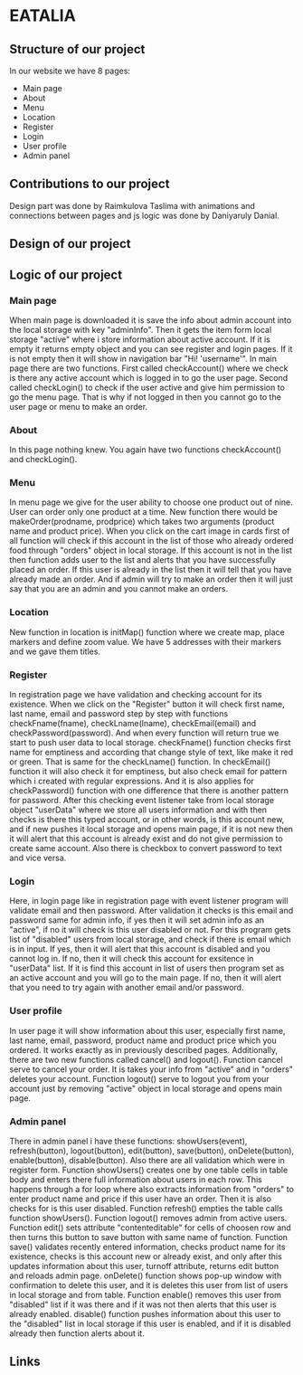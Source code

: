 # EATALIA
## Structure of our project
In our website we have 8 pages:
* Main page
* About
* Menu
* Location
* Register
* Login
* User profile
* Admin panel
## Contributions to our project
Design part was done by Raimkulova Taslima with animations and connections between pages and js logic was done by Daniyaruly Danial.
## Design of our project
## Logic of our project
### Main page
When main page is downloaded it is save the info about admin account into the local storage with key "adminInfo". Then it gets the item form local storage "active" where i store information about active account. If it is empty it returns empty object and you can see register and login pages. If it is not empty then it will show in navigation bar "Hi! 'username'". In main page there are two functions. First called checkAccount() where we check is there any active account which is logged in to go the user page. Second called checkLogin() to check if the user active and give him permission to go the menu page. That is why if not logged in then you cannot go to the user page or menu to make an order.
### About
In this page nothing knew. You again have two functions checkAccount() and checkLogin().
### Menu
In menu page we give for the user ability to choose one product out of nine. User can order only one product at a time. New function there would be makeOrder(prodname, prodprice) which takes two arguments (product name and product price). When you click on the cart image in cards first of all function will check if this account in the list of those who already ordered food through "orders" object in local storage. If this account is not in the list then function adds user to the list and alerts that you have successfully placed an order. If this user is already in the list then it will tell that you have already made an order. And if admin will try to make an order then it will just say that you are an admin and you cannot make an orders.
### Location
New function in location is initMap() function where we create map, place markers and define zoom value. We have 5 addresses with their markers and we gave them titles.
### Register
In registration page we have validation and checking account for its existence. When we click on the "Register" button it will check first name, last name, email and password step by step with functions checkFname(fname), checkLname(lname), checkEmail(email) and checkPassword(password). And when every function will return true we start to push user data to local storage. checkFname() function checks first name for emptiness and according that change style of text, like make it red or green. That is same for the checkLname() function. In checkEmail() function it will also check it for emptiness, but also check email for pattern which i created with regular expressions. And it is also applies for checkPassword() function with one difference that there is another pattern for password. After this checking event listener take from local storage object "userData" where we store all users information and with then checks is there this typed account, or in other words, is this account new, and if new pushes it local storage and opens main page, if it is not new then it will alert that this account is already exist and do not give permission to create same account. Also there is checkbox to convert password to text and vice versa.
### Login
Here, in login page like in registration page with event listener program will validate email and then password. After validation it checks is this email and password same for admin info, if yes then it will set admin info as an "active", if no it will check is this user disabled or not. For this program gets list of "disabled" users from local storage, and check if there is email which is in input. If yes, then it will alert that this account is disabled and you cannot log in. If no, then it will check this account for exsitence in "userData" list. If it is find this account in list of users then program set as an active account and you will go to the main page. If no, then it will alert that you need to try again with another email and/or password.
### User profile
In user page it will show information about this user, especially first name, last name, email, password, product name and product price which you ordered. It works exactly as in previously described pages. Additionally, there are two new functions called cancel() and logout(). Function cancel serve to cancel your order. It is takes your info from "active" and in "orders" deletes your account. Function logout() serve to logout you from your account just by removing "active" object in local storage and opens main page.
### Admin panel
There in admin panel i have these functions: showUsers(event), refresh(button), logout(button), edit(button), save(button), onDelete(button), enable(button), disable(button). Also there are all validation which were in register form. Function showUsers() creates one by one table cells in table body and enters there full information about users in each row. This happens through a for loop where also extracts information from "orders" to enter product name and price if this user have an order. Then it is also checks for is this user disabled. Function refresh() empties the table calls function showUsers(). Function logout() removes admin from active users. Function edit() sets attribute "contenteditable" for cells of choosen row and then turns this button to save button with same name of function. Function save() validates recently entered information, checks product name for its existence, checks is this account new or already exist, and only after this updates information about this user, turnoff attribute, returns edit button and reloads admin page. onDelete() function shows pop-up window with confirmation to delete this user, and it is deletes this user from list of users in local storage and from table. Function enable() removes this user from "disabled" list if it was there and if it was not then alerts that this user is already enabled. disable() function pushes information about this user to the "disabled" list in local storage if this user is enabled, and if it is disabled already then function alerts about it.
## Links

